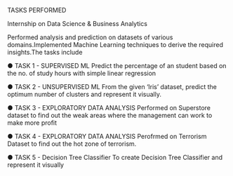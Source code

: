 TASKS PERFORMED

Internship on Data Science & Business Analytics

Performed analysis and prediction on datasets of various domains.Implemented Machine Learning techniques to derive the required insights.The tasks include

● TASK 1 - SUPERVISED ML
    Predict the percentage of an student based on the no. of study hours with simple linear regression 
    
● TASK 2 - UNSUPERVISED ML
    From the given ‘Iris’ dataset, predict the optimum number of clusters and represent it visually.
    
● TASK 3 - EXPLORATORY DATA ANALYSIS
    Performed on Superstore dataset to find out the weak areas where the management can work to make more profit 
    
● TASK 4 - EXPLORATORY DATA ANALYSIS
    Perofrmed on Terrorism Dataset to find out the hot zone of terrorism.
    
● TASK 5 - Decision Tree Classifier 
    To create Decision Tree Classifier and represent it visually
